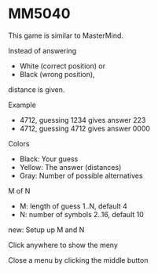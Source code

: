 # MM5040

This game is similar to MasterMind.

Instead of answering 
* White (correct position) or 
* Black (wrong position), 

distance is given.

Example

* 4712, guessing 1234 gives answer 223
* 4712, guessing 4712 gives answer 0000

Colors 

* Black: Your guess
* Yellow: The answer (distances)
* Gray: Number of possible alternatives

M of N

* M: length of guess 1..N, default 4
* N: number of symbols 2..16, default 10

new: Setup up M and N

Click anywhere to show the meny

Close a menu by clicking the middle button

